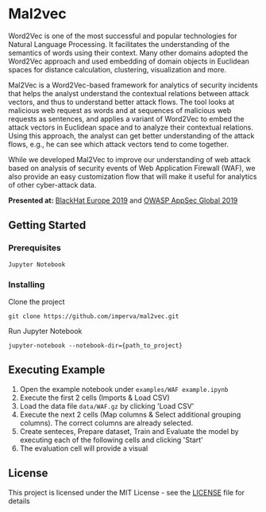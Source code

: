 # Mal2vec
Word2Vec is one of the most successful and popular technologies for Natural Language Processing. It facilitates the understanding of the semantics of words using their context. Many other domains adopted the Word2Vec approach and used embedding of domain objects in Euclidean spaces for distance calculation, clustering, visualization and more.

Mal2Vec is a Word2Vec-based framework for analytics of security incidents that helps the analyst understand the contextual relations between attack vectors, and thus to understand better attack flows. The tool looks at malicious web request as words and at sequences of malicious web requests as sentences, and applies a variant of Word2Vec to embed the attack vectors in Euclidean space and to analyze their contextual relations. Using this approach, the analyst can get better understanding of the attack flows, e.g., he can see which attack vectors tend to come together.

While we developed Mal2Vec to improve our understanding of web attack based on analysis of security events of Web Application Firewall (WAF), we also provide an easy customization flow that will make it useful for analytics of other cyber-attack data.

**Presented at:** [BlackHat Europe 2019](https://www.blackhat.com/eu-19/arsenal/schedule/#malvec-wordvec-variant-for-analytics-of-web-attacks-17713) and [OWASP AppSec Global 2019](https://www.youtube.com/watch?v=a1fYsYfxqzo)

## Getting Started

### Prerequisites

```
Jupyter Notebook
```

### Installing

Clone the project

```
git clone https://github.com/imperva/mal2vec.git
```

Run Jupyter Notebook

```
jupyter-notebook --notebook-dir={path_to_project}
```

## Executing Example

1) Open the example notebook under `examples/WAF example.ipynb`
2) Execute the first 2 cells (Imports & Load CSV)
3) Load the data file `data/WAF.gz` by clicking 'Load CSV'
4) Execute the next 2 cells (Map columns & Select additional grouping columns). The correct columns are already selected.
5) Create senteces, Prepare dataset, Train and Evaluate the model by executing each of the following cells and clicking 'Start'
6) The evaluation cell will provide a visual 

## License

This project is licensed under the MIT License - see the [LICENSE](LICENSE) file for details